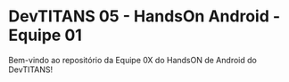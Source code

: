 # DevTITANS 05 - HandsOn Android - Equipe 01

Bem-vindo ao repositório da Equipe 0X do HandsON de Android do DevTITANS!
